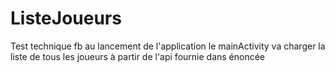 # ListeJoueurs
Test technique fb
  au lancement de l'application le mainActivity va charger la liste de tous les joueurs à partir de l'api fournie dans énoncée
